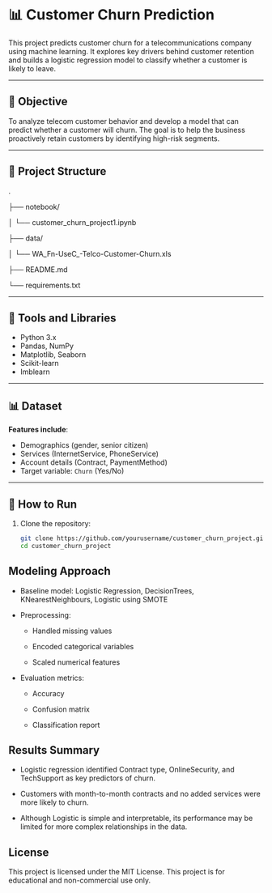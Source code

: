 # 📊 Customer Churn Prediction

This project predicts customer churn for a telecommunications company using machine learning. It explores key drivers behind customer retention and builds a logistic regression model to classify whether a customer is likely to leave.

---

## 🧠 Objective

To analyze telecom customer behavior and develop a model that can predict whether a customer will churn. The goal is to help the business proactively retain customers by identifying high-risk segments.

---

## 📁 Project Structure

.

├── notebook/

│ └── customer_churn_project1.ipynb

├── data/

│ └── WA_Fn-UseC_-Telco-Customer-Churn.xls

├── README.md

└── requirements.txt


---

## 🧰 Tools and Libraries

- Python 3.x
- Pandas, NumPy
- Matplotlib, Seaborn
- Scikit-learn
- Imblearn

---

## 📊 Dataset

**Features include**:
- Demographics (gender, senior citizen)
- Services (InternetService, PhoneService)
- Account details (Contract, PaymentMethod)
- Target variable: `Churn` (Yes/No)

---

## 🚀 How to Run

1. Clone the repository:
   ```bash
   git clone https://github.com/yourusername/customer_churn_project.git
   cd customer_churn_project


## Modeling Approach

- Baseline model: Logistic Regression, DecisionTrees, KNearestNeighbours, Logistic using SMOTE

- Preprocessing:

    - Handled missing values

    -   Encoded categorical variables

    -   Scaled numerical features

- Evaluation metrics:

    -   Accuracy

    -   Confusion matrix

    -   Classification report


## Results Summary

- Logistic regression identified Contract type, OnlineSecurity, and TechSupport as key predictors of churn.

- Customers with month-to-month contracts and no added services were more likely to churn.

- Although Logistic is simple and interpretable, its performance may be limited for more complex relationships in the data. 


## License

This project is licensed under the MIT License.
This project is for educational and non-commercial use only.
